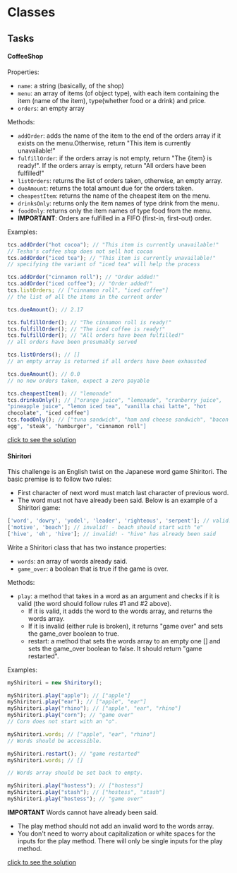 # Classes

## Tasks

#### CoffeeShop

Properties:

- `name`: a string (basically, of the shop)
- `menu`: an array of items (of object type), with each item containing the item (name of the item), type(whether food or a drink) and price.
- `orders`: an empty array

Methods:

- `addOrder`: adds the name of the item to the end of the orders array if it exists on the menu.Otherwise, return "This item is currently unavailable!"
- `fulfillOrder`: if the orders array is not empty, return "The {item} is ready!". If the orders array is empty, return "All orders have been fulfilled!"
- `listOrders`: returns the list of orders taken, otherwise, an empty array.
- `dueAmount`: returns the total amount due for the orders taken.
- `cheapestItem`: returns the name of the cheapest item on the menu.
- `drinksOnly`: returns only the item names of type drink from the menu.
- `foodOnly`: returns only the item names of type food from the menu.
- **IMPORTANT**: Orders are fulfilled in a FIFO (first-in, first-out) order.

Examples:

```javascript
tcs.addOrder("hot cocoa"); // "This item is currently unavailable!"
// Tesha's coffee shop does not sell hot cocoa
tcs.addOrder("iced tea"); // "This item is currently unavailable!"
// specifying the variant of "iced tea" will help the process

tcs.addOrder("cinnamon roll"); // "Order added!"
tcs.addOrder("iced coffee"); // "Order added!"
tcs.listOrders; // ["cinnamon roll", "iced coffee"]
// the list of all the items in the current order

tcs.dueAmount(); // 2.17

tcs.fulfillOrder(); // "The cinnamon roll is ready!"
tcs.fulfillOrder(); // "The iced coffee is ready!"
tcs.fulfillOrder(); // "All orders have been fulfilled!"
// all orders have been presumably served

tcs.listOrders(); // []
// an empty array is returned if all orders have been exhausted

tcs.dueAmount(); // 0.0
// no new orders taken, expect a zero payable

tcs.cheapestItem(); // "lemonade"
tcs.drinksOnly(); // ["orange juice", "lemonade", "cranberry juice",
"pineapple juice", "lemon iced tea", "vanilla chai latte", "hot
chocolate", "iced coffee"]
tcs.foodOnly(); // ["tuna sandwich", "ham and cheese sandwich", "bacon and
egg", "steak", "hamburger", "cinnamon roll"]

```

[click to see the solution]()

#### Shiritori

This challenge is an English twist on the Japanese word game Shiritori. The basic premise is to follow two rules:

- First character of next word must match last character of previous word.
- The word must not have already been said.
  Below is an example of a Shiritori game:

```javascript
['word', 'dowry', 'yodel', 'leader', 'righteous', 'serpent']; // valid!
['motive', 'beach']; // invalid! - beach should start with "e"
['hive', 'eh', 'hive']; // invalid! - "hive" has already been said
```

Write a Shiritori class that has two instance properties:

- `words`: an array of words already said.
- `game_over`: a boolean that is true if the game is over.

Methods:

- `play`: a method that takes in a word as an argument and checks if it is valid (the word should follow rules #1 and #2 above).
  - If it is valid, it adds the word to the words array, and returns the words array.
  - If it is invalid (either rule is broken), it returns "game over" and sets the game_over boolean to true.
  - restart: a method that sets the words array to an empty one [] and sets the game_over boolean to false. It should return "game restarted".

Examples:
```javascript
myShiritori = new Shiritory();

myShiritori.play("apple"); // ["apple"]
myShiritori.play("ear"); // ["apple", "ear"]
myShiritori.play("rhino"); // ["apple", "ear", "rhino"]
myShiritori.play("corn"); // "game over"
// Corn does not start with an "o".

myShiritori.words; // ["apple", "ear", "rhino"]
// Words should be accessible.

myShiritori.restart(); // "game restarted"
myShiritori.words; // []

// Words array should be set back to empty.

myShiritori.play("hostess"); // ["hostess"]
myShiritori.play("stash"); // ["hostess", "stash"]
myShiritori.play("hostess"); // "game over"
```
**IMPORTANT** Words cannot have already been said.

- The play method should not add an invalid word to the words array.
- You don't need to worry about capitalization or white spaces for the inputs for the play method. There will only be single inputs for the play method.

[click to see the solution](https://github.com/Gayane25/OOP-Classes/blob/master/ClassTasks/Shiritori.js)
